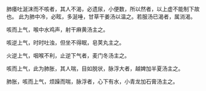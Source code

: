 肺痿吐涎沫而不咳者，其人不渴，必遗尿，小便数，所以然者，以上虚不能制下故也。
此为肺中冷，必眩，多涎唾，甘草干姜汤以温之。若服汤已渴者，属消渴。

咳而上气，喉中水鸡声，射干麻黄汤主之。

咳逆上气，时时吐浊，但坐不得眠，皂荚丸主之。

火逆上气，咽喉不利，止逆下气者，麦门冬汤主之。

咳而上气，此为肺胀，其人喘，目如脱状，脉浮大者，越婢加半夏汤主之。

肺胀，咳而上气，烦躁而喘，脉浮者，心下有水，小青龙加石膏汤主之。